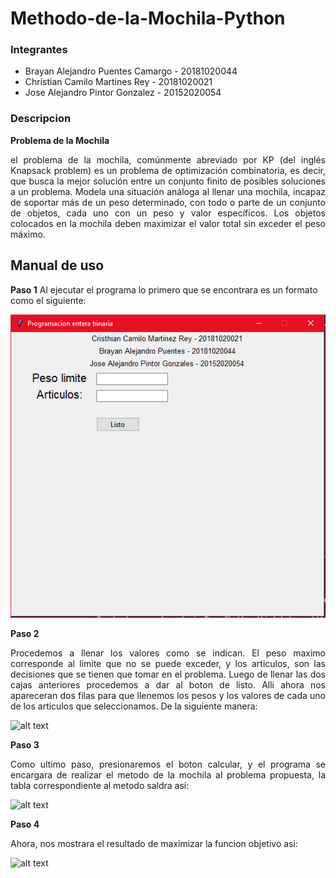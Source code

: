 # Methodo-de-la-Mochila-Python

### Integrantes
- Brayan Alejandro Puentes Camargo - 20181020044
- Christian Camilo Martines Rey    - 20181020021
- Jose Alejandro Pintor Gonzalez   - 20152020054

### Descripcion

**Problema de la Mochila**
<p align= "Justify">el problema de la mochila, comúnmente abreviado por KP (del inglés Knapsack problem) es un problema de optimización combinatoria, es decir, que busca la mejor solución entre un conjunto finito de posibles soluciones a un problema. Modela una situación análoga al llenar una mochila, incapaz de soportar más de un peso determinado, con todo o parte de un conjunto de objetos, cada uno con un peso y valor específicos. Los objetos colocados en la mochila deben maximizar el valor total sin exceder el peso máximo.<p/> 

## Manual de uso
**Paso 1**
Al ejecutar el programa lo primero que se encontrara es un formato como el siguiente:

![alt text](https://github.com/AlejandroPuentes/Methodo-de-la-Mochila-Python/blob/master/Imagen1.jpeg)


**Paso 2**

<p align= "Justify">Procedemos a llenar los valores como se indican. El peso maximo corresponde al limite que no se puede exceder, y los articulos, son las decisiones que se tienen que tomar en el problema. Luego de llenar las dos cajas anteriores procedemos a dar al boton de listo. Alli ahora nos apareceran dos filas para que llenemos los pesos y los valores de cada uno de los articulos que seleccionamos. De la siguiente manera:<p/> 

![alt text](https://github.com/AlejandroPuentes/Methodo-de-la-Mochila-Python/tree/master/problemaMochila/Imagen2.jpeg) 

**Paso 3**

<p align= "Justify">Como ultimo paso, presionaremos el boton calcular, y el programa se encargara de realizar el metodo de la mochila al problema propuesta, la tabla correspondiente al metodo saldra asi:<p/>

![alt text](https://github.com/AlejandroPuentes/Methodo-de-la-Mochila-Python/tree/master/problemaMochila/Imagen3.jpeg) 

**Paso 4**
<p align= "Justify">Ahora, nos mostrara el resultado de maximizar la funcion objetivo asi:<p/>

![alt text](https://github.com/AlejandroPuentes/Methodo-de-la-Mochila-Python/tree/master/problemaMochila/Imagen3.jpeg) 

